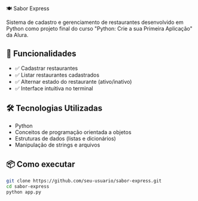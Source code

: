  🍽️ Sabor Express

Sistema de cadastro e gerenciamento de restaurantes desenvolvido em Python como projeto final do curso "Python: Crie a sua Primeira Aplicação" da Alura.

## 🚀 Funcionalidades

- ✅ Cadastrar restaurantes
- ✅ Listar restaurantes cadastrados  
- ✅ Alternar estado do restaurante (ativo/inativo)
- ✅ Interface intuitiva no terminal

## 🛠️ Tecnologias Utilizadas

- Python
- Conceitos de programação orientada a objetos
- Estruturas de dados (listas e dicionários)
- Manipulação de strings e arquivos

## 📦 Como executar

```bash
git clone https://github.com/seu-usuario/sabor-express.git
cd sabor-express
python app.py
